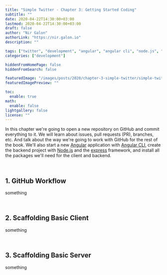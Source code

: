 ```yaml
---
title: "Simple Twitter - Chapter 3: Getting Started Coding"
subtitle: ""
date: 2020-04-22T14:30:00+03:00
lastmod: 2020-04-22T14:30:00+03:00
draft: false
author: "Nir Galon"
authorLink: "https://nir.galon.io"
description: ""

tags: ["twitter", "development", "angular", "angular cli", "node.js", "express", "git", "workflow", "github"]
categories: ["development"]

hiddenFromHomePage: false
hiddenFromSearch: false

featuredImage: "/images/posts/2020/chapter-3-simple-twitter/simple-twitter-cover.jpg"
featuredImagePreview: ""

toc:
  enable: true
math:
  enable: false
lightgallery: false
license: ""
---
```


In this chapter we're going to open a new repository on GitHub and commit everything to it. We will learn about issues, pull requests (PR), branches, etc. And talk about the way we're going to work with GitHub for the rest of the book.
We'll also start a new [Angular](https://angular.io/) application with [Angular CLI](https://cli.angular.io/), create the backend project with [Node.js](https://nodejs.org) and the [express](https://expressjs.com/) framework, and install all the packages we'll need for the client and backend.

&nbsp;

## 1. GitHub Workflow

something

&nbsp;

## 2. Scaffolding Basic Client

something

&nbsp;

## 3. Scaffolding Basic Server

something
